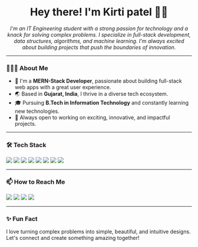 <h1 align="center">Hey there! I'm Kirti patel 👋🏻</h1>

<p align="center">
  <em>I'm an IT Engineering student with a strong passion for technology and a knack for solving complex problems. I specialize in full-stack development, data structures, algorithms, and machine learning. I'm always excited about building projects that push the boundaries of innovation.</em>
</p>

---

### 👨🏻‍💻 About Me

- 🔧 I'm a **MERN-Stack Developer**, passionate about building full-stack web apps with a great user experience.
- 🌏 Based in **Gujarat, India**, I thrive in a diverse tech ecosystem.
- 🎓 Pursuing **B.Tech in Information Technology** and constantly learning new technologies.
- 🤝 Always open to working on exciting, innovative, and impactful projects.

---

### 🛠 Tech Stack

<p>
  <img src="https://img.shields.io/badge/Frontend-React-blue?logo=react" />
  <img src="https://img.shields.io/badge/Backend-Node.js-green?logo=node.js" />
  <img src="https://img.shields.io/badge/Database-MongoDB-brightgreen?logo=mongodb" />
  <img src="https://img.shields.io/badge/Express.js-grey?logo=express" />
  <img src="https://img.shields.io/badge/JavaScript-yellow?logo=javascript" />
  <img src="https://img.shields.io/badge/HTML5-E34F26?logo=html5&logoColor=white" />
  <img src="https://img.shields.io/badge/CSS3-1572B6?logo=css3&logoColor=white" />
  <img src="https://img.shields.io/badge/Git-F05032?logo=git&logoColor=white" />
</p>

---

### 📫 How to Reach Me

<p>
  <a href="https://www.linkedin.com/in/YOUR-LINKEDIN-ID"><img src="https://img.shields.io/badge/LinkedIn-blue?logo=linkedin" /></a>
  <a href="https://github.com/YOUR-GITHUB-ID"><img src="https://img.shields.io/badge/GitHub-black?logo=github" /></a>
  <a href="https://www.instagram.com/YOUR-INSTAGRAM-ID"><img src="https://img.shields.io/badge/Instagram-E4405F?logo=instagram&logoColor=white" /></a>
  <a href="https://twitter.com/YOUR-TWITTER-ID"><img src="https://img.shields.io/badge/Twitter-1DA1F2?logo=twitter&logoColor=white" /></a>
  

</p>

---




### ✨ Fun Fact

I love turning complex problems into simple, beautiful, and intuitive designs. Let's connect and create something amazing together!

